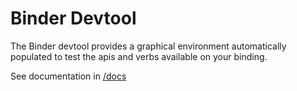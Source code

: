 # Binder Devtool

The Binder devtool provides a graphical environment automatically populated to test the apis and verbs available on your binding.   

See documentation in [/docs](docs/monitoring.md)